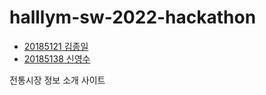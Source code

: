 # halllym-sw-2022-hackathon

- [20185121 김종일](https://github.com/Rattiel)
- [20185138 신영수](https://github.com/vl0011)

전통시장 정보 소개 사이트
